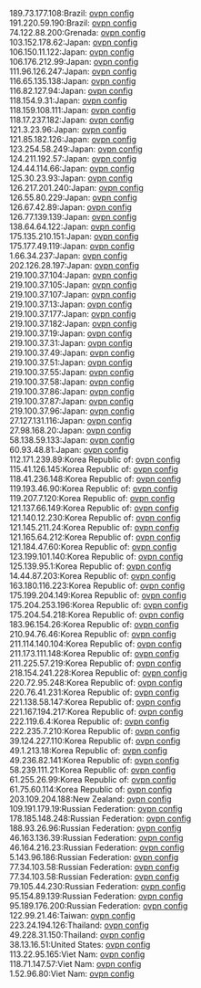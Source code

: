 189.73.177.108:Brazil: [ovpn config](vpn/189_73_177_108.ovpn)  
191.220.59.190:Brazil: [ovpn config](vpn/191_220_59_190.ovpn)  
74.122.88.200:Grenada: [ovpn config](vpn/74_122_88_200.ovpn)  
103.152.178.62:Japan: [ovpn config](vpn/103_152_178_62.ovpn)  
106.150.11.122:Japan: [ovpn config](vpn/106_150_11_122.ovpn)  
106.176.212.99:Japan: [ovpn config](vpn/106_176_212_99.ovpn)  
111.96.126.247:Japan: [ovpn config](vpn/111_96_126_247.ovpn)  
116.65.135.138:Japan: [ovpn config](vpn/116_65_135_138.ovpn)  
116.82.127.94:Japan: [ovpn config](vpn/116_82_127_94.ovpn)  
118.154.9.31:Japan: [ovpn config](vpn/118_154_9_31.ovpn)  
118.159.108.111:Japan: [ovpn config](vpn/118_159_108_111.ovpn)  
118.17.237.182:Japan: [ovpn config](vpn/118_17_237_182.ovpn)  
121.3.23.96:Japan: [ovpn config](vpn/121_3_23_96.ovpn)  
121.85.182.126:Japan: [ovpn config](vpn/121_85_182_126.ovpn)  
123.254.58.249:Japan: [ovpn config](vpn/123_254_58_249.ovpn)  
124.211.192.57:Japan: [ovpn config](vpn/124_211_192_57.ovpn)  
124.44.114.66:Japan: [ovpn config](vpn/124_44_114_66.ovpn)  
125.30.23.93:Japan: [ovpn config](vpn/125_30_23_93.ovpn)  
126.217.201.240:Japan: [ovpn config](vpn/126_217_201_240.ovpn)  
126.55.80.229:Japan: [ovpn config](vpn/126_55_80_229.ovpn)  
126.67.42.89:Japan: [ovpn config](vpn/126_67_42_89.ovpn)  
126.77.139.139:Japan: [ovpn config](vpn/126_77_139_139.ovpn)  
138.64.64.122:Japan: [ovpn config](vpn/138_64_64_122.ovpn)  
175.135.210.151:Japan: [ovpn config](vpn/175_135_210_151.ovpn)  
175.177.49.119:Japan: [ovpn config](vpn/175_177_49_119.ovpn)  
1.66.34.237:Japan: [ovpn config](vpn/1_66_34_237.ovpn)  
202.126.28.197:Japan: [ovpn config](vpn/202_126_28_197.ovpn)  
219.100.37.104:Japan: [ovpn config](vpn/219_100_37_104.ovpn)  
219.100.37.105:Japan: [ovpn config](vpn/219_100_37_105.ovpn)  
219.100.37.107:Japan: [ovpn config](vpn/219_100_37_107.ovpn)  
219.100.37.13:Japan: [ovpn config](vpn/219_100_37_13.ovpn)  
219.100.37.177:Japan: [ovpn config](vpn/219_100_37_177.ovpn)  
219.100.37.182:Japan: [ovpn config](vpn/219_100_37_182.ovpn)  
219.100.37.19:Japan: [ovpn config](vpn/219_100_37_19.ovpn)  
219.100.37.31:Japan: [ovpn config](vpn/219_100_37_31.ovpn)  
219.100.37.49:Japan: [ovpn config](vpn/219_100_37_49.ovpn)  
219.100.37.51:Japan: [ovpn config](vpn/219_100_37_51.ovpn)  
219.100.37.55:Japan: [ovpn config](vpn/219_100_37_55.ovpn)  
219.100.37.58:Japan: [ovpn config](vpn/219_100_37_58.ovpn)  
219.100.37.86:Japan: [ovpn config](vpn/219_100_37_86.ovpn)  
219.100.37.87:Japan: [ovpn config](vpn/219_100_37_87.ovpn)  
219.100.37.96:Japan: [ovpn config](vpn/219_100_37_96.ovpn)  
27.127.131.116:Japan: [ovpn config](vpn/27_127_131_116.ovpn)  
27.98.168.20:Japan: [ovpn config](vpn/27_98_168_20.ovpn)  
58.138.59.133:Japan: [ovpn config](vpn/58_138_59_133.ovpn)  
60.93.48.81:Japan: [ovpn config](vpn/60_93_48_81.ovpn)  
112.171.239.89:Korea Republic of: [ovpn config](vpn/112_171_239_89.ovpn)  
115.41.126.145:Korea Republic of: [ovpn config](vpn/115_41_126_145.ovpn)  
118.41.236.148:Korea Republic of: [ovpn config](vpn/118_41_236_148.ovpn)  
119.193.46.90:Korea Republic of: [ovpn config](vpn/119_193_46_90.ovpn)  
119.207.7.120:Korea Republic of: [ovpn config](vpn/119_207_7_120.ovpn)  
121.137.66.149:Korea Republic of: [ovpn config](vpn/121_137_66_149.ovpn)  
121.140.12.230:Korea Republic of: [ovpn config](vpn/121_140_12_230.ovpn)  
121.145.211.24:Korea Republic of: [ovpn config](vpn/121_145_211_24.ovpn)  
121.165.64.212:Korea Republic of: [ovpn config](vpn/121_165_64_212.ovpn)  
121.184.47.60:Korea Republic of: [ovpn config](vpn/121_184_47_60.ovpn)  
123.199.101.140:Korea Republic of: [ovpn config](vpn/123_199_101_140.ovpn)  
125.139.95.1:Korea Republic of: [ovpn config](vpn/125_139_95_1.ovpn)  
14.44.87.203:Korea Republic of: [ovpn config](vpn/14_44_87_203.ovpn)  
163.180.116.223:Korea Republic of: [ovpn config](vpn/163_180_116_223.ovpn)  
175.199.204.149:Korea Republic of: [ovpn config](vpn/175_199_204_149.ovpn)  
175.204.253.196:Korea Republic of: [ovpn config](vpn/175_204_253_196.ovpn)  
175.204.54.218:Korea Republic of: [ovpn config](vpn/175_204_54_218.ovpn)  
183.96.154.26:Korea Republic of: [ovpn config](vpn/183_96_154_26.ovpn)  
210.94.76.46:Korea Republic of: [ovpn config](vpn/210_94_76_46.ovpn)  
211.114.140.104:Korea Republic of: [ovpn config](vpn/211_114_140_104.ovpn)  
211.173.111.148:Korea Republic of: [ovpn config](vpn/211_173_111_148.ovpn)  
211.225.57.219:Korea Republic of: [ovpn config](vpn/211_225_57_219.ovpn)  
218.154.241.228:Korea Republic of: [ovpn config](vpn/218_154_241_228.ovpn)  
220.72.95.248:Korea Republic of: [ovpn config](vpn/220_72_95_248.ovpn)  
220.76.41.231:Korea Republic of: [ovpn config](vpn/220_76_41_231.ovpn)  
221.138.58.147:Korea Republic of: [ovpn config](vpn/221_138_58_147.ovpn)  
221.167.194.217:Korea Republic of: [ovpn config](vpn/221_167_194_217.ovpn)  
222.119.6.4:Korea Republic of: [ovpn config](vpn/222_119_6_4.ovpn)  
222.235.7.210:Korea Republic of: [ovpn config](vpn/222_235_7_210.ovpn)  
39.124.227.110:Korea Republic of: [ovpn config](vpn/39_124_227_110.ovpn)  
49.1.213.18:Korea Republic of: [ovpn config](vpn/49_1_213_18.ovpn)  
49.236.82.141:Korea Republic of: [ovpn config](vpn/49_236_82_141.ovpn)  
58.239.111.21:Korea Republic of: [ovpn config](vpn/58_239_111_21.ovpn)  
61.255.26.99:Korea Republic of: [ovpn config](vpn/61_255_26_99.ovpn)  
61.75.60.114:Korea Republic of: [ovpn config](vpn/61_75_60_114.ovpn)  
203.109.204.188:New Zealand: [ovpn config](vpn/203_109_204_188.ovpn)  
109.191.179.19:Russian Federation: [ovpn config](vpn/109_191_179_19.ovpn)  
178.185.148.248:Russian Federation: [ovpn config](vpn/178_185_148_248.ovpn)  
188.93.26.96:Russian Federation: [ovpn config](vpn/188_93_26_96.ovpn)  
46.163.136.39:Russian Federation: [ovpn config](vpn/46_163_136_39.ovpn)  
46.164.216.23:Russian Federation: [ovpn config](vpn/46_164_216_23.ovpn)  
5.143.96.186:Russian Federation: [ovpn config](vpn/5_143_96_186.ovpn)  
77.34.103.58:Russian Federation: [ovpn config](vpn/77_34_103_58.ovpn)  
77.34.103.58:Russian Federation: [ovpn config](vpn/77_34_103_58.ovpn)  
79.105.44.230:Russian Federation: [ovpn config](vpn/79_105_44_230.ovpn)  
95.154.89.139:Russian Federation: [ovpn config](vpn/95_154_89_139.ovpn)  
95.189.176.200:Russian Federation: [ovpn config](vpn/95_189_176_200.ovpn)  
122.99.21.46:Taiwan: [ovpn config](vpn/122_99_21_46.ovpn)  
223.24.194.126:Thailand: [ovpn config](vpn/223_24_194_126.ovpn)  
49.228.31.150:Thailand: [ovpn config](vpn/49_228_31_150.ovpn)  
38.13.16.51:United States: [ovpn config](vpn/38_13_16_51.ovpn)  
113.22.95.165:Viet Nam: [ovpn config](vpn/113_22_95_165.ovpn)  
118.71.147.57:Viet Nam: [ovpn config](vpn/118_71_147_57.ovpn)  
1.52.96.80:Viet Nam: [ovpn config](vpn/1_52_96_80.ovpn)  

